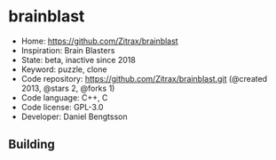 # brainblast

- Home: https://github.com/Zitrax/brainblast
- Inspiration: Brain Blasters
- State: beta, inactive since 2018
- Keyword: puzzle, clone
- Code repository: https://github.com/Zitrax/brainblast.git (@created 2013, @stars 2, @forks 1)
- Code language: C++, C
- Code license: GPL-3.0
- Developer: Daniel Bengtsson

## Building
